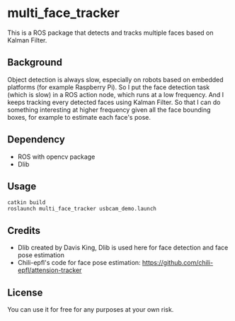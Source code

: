 # multi_face_tracker  

This is a ROS package that detects and tracks multiple faces based on Kalman Filter.  

## Background  
Object detection is always slow, especially on robots based on embedded platforms (for example Raspberry Pi). So I put the face detection task (which is slow) in a ROS action node, which runs at a low frequency. And I keeps tracking every detected faces using Kalman Filter. So that I can do something interesting at higher frequency given all the face bounding boxes, for example to estimate each face's pose.   

## Dependency  
* ROS with opencv package
* Dlib

## Usage  
```catkin build```  
```roslaunch multi_face_tracker usbcam_demo.launch```    

## Credits  
* Dlib created by Davis King, Dlib is used here for face detection and face pose estimation  
* Chili-epfl's code for face pose estimation: https://github.com/chili-epfl/attension-tracker

## License  
You can use it for free for any purposes at your own risk.
